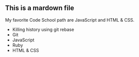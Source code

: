 ## This is a mardown file
My favorite Code School path are JavaScript and HTML & CSS.
* Killing history using git rebase
* Git
* JavaScript
* Ruby
* HTML & CSS
